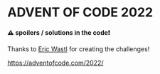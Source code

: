 # ADVENT OF CODE 2022

**⚠️ spoilers / solutions in the code❗**

Thanks to [Eric Wastl](http://was.tl/) for creating the challenges!

https://adventofcode.com/2022/
